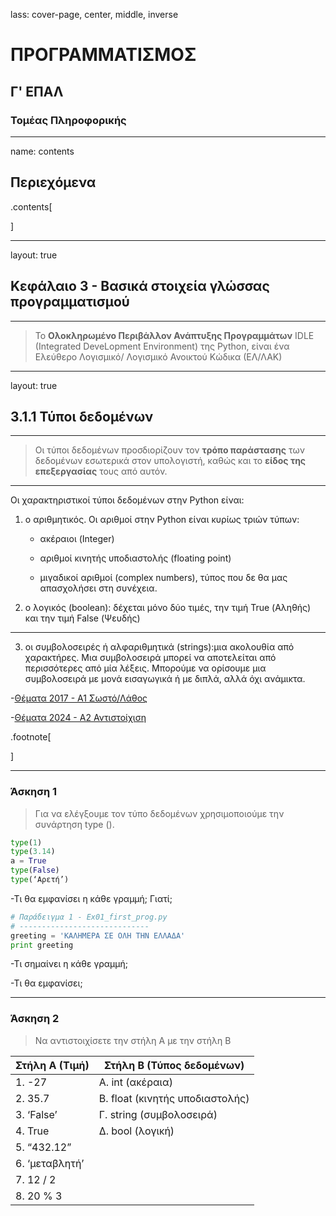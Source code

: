 lass: cover-page, center, middle, inverse

ΠΡΟΓΡΑΜΜΑΤΙΣΜΟΣ
===========

## Γ' ΕΠΑΛ

### Τομέας Πληροφορικής

---
name: contents

## Περιεχόμενα

.contents[

]

---
layout: true

## Κεφάλαιο 3 - Βασικά στοιχεία γλώσσας προγραμματισμού

---

>Το **Ολοκληρωμένο Περιβάλλον Ανάπτυξης Προγραμμάτων** IDLE (Integrated 
DeveLopment Environment) της Python, είναι ένα Ελεύθερο Λογισμικό/ Λογισμικό Ανοικτού Κώδικα (ΕΛ/ΛΑΚ)

---
layout: true

## 3.1.1 Τύποι δεδομένων

---

>Οι τύποι δεδομένων προσδιορίζουν τον **τρόπο παράστασης** των δεδομένων εσωτερικά στον υπολογιστή, καθώς και το **είδος της επεξεργασίας** τους από αυτόν.

--- 

Οι χαρακτηριστικοί τύποι δεδομένων στην Python είναι:

1. ο αριθμητικός.
    Οι αριθμοί στην Python είναι κυρίως τριών τύπων:

   - ακέραιοι (Integer)

   - αριθμοί κινητής υποδιαστολής (floating point)

    - μιγαδικοί αριθμοί (complex numbers), τύπος που δε θα μας απασχολήσει στη συνέχεια.
2. ο λογικός (boolean): δέχεται μόνο δύο τιμές, την τιμή True (Αληθής) 
και την τιμή False (Ψευδής)

---

3. οι συμβολοσειρές ή αλφαριθμητικά (strings):μια ακολουθία από χαρακτήρες. Μια συμβολοσειρά 
μπορεί να αποτελείται από περισσότερες από μία λέξεις. Μπορούμε να ορίσουμε μια συμβολοσειρά με μονά 
εισαγωγικά ή με διπλά, αλλά όχι ανάμικτα.

  -[Θέματα 2017 - Α1 Σωστό/Λάθος](https://apps1.minedu.gov.gr/themata/them_progyp_epal_c_hmer_170613.pdf)
  
  -[Θέματα 2024 - Α2 Αντιστοίχιση](https://apps1.minedu.gov.gr/themata/2024_06_them_sc_epal_240611.pdf)

.footnote[

]

---

### Άσκηση 1
> Για να ελέγξουμε τον τύπο δεδομένων χρησιμοποιούμε την συνάρτηση type ().
```python
type(1)
type(3.14)
a = True
type(False)
type(‘Αρετή’)
```
-Τι θα εμφανίσει η κάθε γραμμή; Γιατί;
```python
# Παράδειγμα 1 - Ex01_first_prog.py
# -----------------------------
greeting = 'ΚΑΛΗΜΕΡΑ ΣΕ ΟΛΗ ΤΗΝ ΕΛΛΑΔΑ'
print greeting
```

-Τι σημαίνει η κάθε γραμμή;

-Τι θα εμφανίσει;

---

### Άσκηση 2
> Να αντιστοιχίσετε την στήλη Α με την στήλη Β
> 
| Στήλη Α (Τιμή) | Στήλη Β (Τύπος δεδομένων)|
-----------------|---------------------------
|1. -27 | Α. int (ακέραια) 
|2. 35.7 |Β. float (κινητής υποδιαστολής)
|3. ‘False’ | Γ. string (συμβολοσειρά) 
|4. True | Δ. bool (λογική)
|5. “432.12” 
|6. ‘μεταβλητή’ 
|7. 12 / 2 
|8. 20 % 3 





[themata_2024]: https://apps1.minedu.gov.gr/themata/2024_06_them_sc_epal_240611.pdf
[themata_2023]: https://apps1.minedu.gov.gr/themata/202306_programming_epal_230610.pdf
[themata_2022]: https://apps1.minedu.gov.gr/themata/them_prog_epal_220611.pdf
[themata_2021]: https://apps1.minedu.gov.gr/themata/06_PROGRAMMATISMOS_YPOLOGISTWN_2021.pdf
[themata_2020]: https://apps1.minedu.gov.gr/themata/them_ProgHY_epal_200627.pdf
[themata_2019]: https://apps1.minedu.gov.gr/themata/them_progyp_epal_c_hmer_190611.pdf
[themata_2018]: https://apps1.minedu.gov.gr/themata/them_progyp_epal_c_hmer_180620.pdf
[themata_2017]: https://apps1.minedu.gov.gr/themata/them_progyp_epal_c_hmer_170613.pdf
